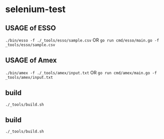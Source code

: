# selenium-test

## USAGE of ESSO
`./bin/esso -f ./_tools/esso/sample.csv`
OR
`go run cmd/esso/main.go -f _tools/esso/sample.csv`

## USAGE of Amex
`./bin/amex -f ./_tools/amex/input.txt`
OR
`go run cmd/amex/main.go -f _tools/amex/input.txt`

## build
`./_tools/build.sh`

## build
`./_tools/build.sh`